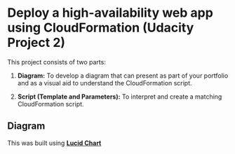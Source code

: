 # Deploy a high-availability web app using CloudFormation (Udacity Project 2)
This project consists of two parts:

1. **Diagram:** To develop a diagram that can present as part of your portfolio and as a visual aid to understand the CloudFormation script.

2. **Script (Template and Parameters):** To interpret and create a matching CloudFormation script.


## Diagram

This was built using **[Lucid Chart](https://www.lucidchart.com)**
